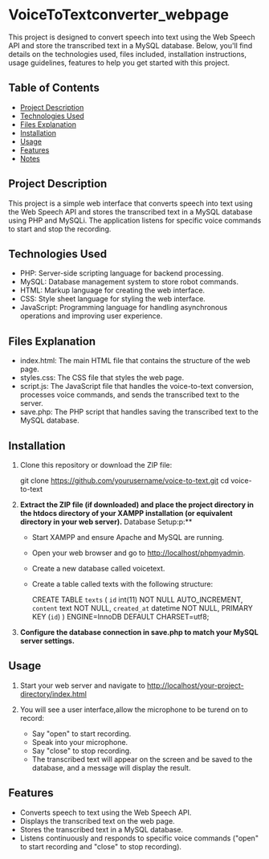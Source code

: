 # VoiceToTextconverter_webpage
This project is designed to convert speech into text using the Web Speech API and store the transcribed text in a MySQL database. Below, you'll find details on the technologies used, files included, installation instructions, usage guidelines, features to help you get started with this project.

## Table of Contents

- [Project Description](#project-description)
- [Technologies Used](#technologies-used)
- [Files Explanation](#files-explanation)
- [Installation](#installation)
- [Usage](#usage)
- [Features](#features)
- [Notes](#notes)

## Project Description

This project is a simple web interface that converts speech into text using the Web Speech API and stores the transcribed text in a MySQL database using PHP and MySQLi. The application listens for specific voice commands to start and stop the recording.

## Technologies Used

- PHP: Server-side scripting language for backend processing.
- MySQL: Database management system to store robot commands.
- HTML: Markup language for creating the web interface.
- CSS: Style sheet language for styling the web interface.
- JavaScript: Programming language for handling asynchronous operations and improving user experience.

## Files Explanation

- index.html: The main HTML file that contains the structure of the web page.
- styles.css: The CSS file that styles the web page.
- script.js: The JavaScript file that handles the voice-to-text conversion, processes voice commands, and sends the transcribed text to the server.
- save.php: The PHP script that handles saving the transcribed text to the MySQL database.

## Installation

1. Clone this repository or download the ZIP file:

  
   git clone https://github.com/yourusername/voice-to-text.git
   cd voice-to-text
   
2. **Extract the ZIP file (if downloaded) and place the project directory in the htdocs directory of your XAMPP installation (or equivalent directory in your web server).**
Database Setup:p:**

   - Start XAMPP and ensure Apache and MySQL are running.
   - Open your web browser and go to [http://localhost/phpmyadmin](http://localhost/phpmyadmin).
   - Create a new database called voicetext.
   - Create a table called texts with the following structure:

    
     CREATE TABLE `texts` (
       `id` int(11) NOT NULL AUTO_INCREMENT,
       `content` text NOT NULL,
       `created_at` datetime NOT NULL,
       PRIMARY KEY (`id`)
     ) ENGINE=InnoDB DEFAULT CHARSET=utf8;
     
4. **Configure the database connection in save.php to match your MySQL server settings.**

## Usage
1. Start your web server and navigate to [http://localhost/your-project-directory/index.html](http://localhost/your-project-directory/index.html)

2. You will see a user interface,allow the microphone to be turend on to record:
   - Say "open" to start recording.
   - Speak into your microphone.
   - Say "close" to stop recording.
   - The transcribed text will appear on the screen and be saved to the database, and a message will display the result.

## Features

- Converts speech to text using the Web Speech API.
- Displays the transcribed text on the web page.
- Stores the transcribed text in a MySQL database.
- Listens continuously and responds to specific voice commands ("open" to start recording and "close" to stop recording).
